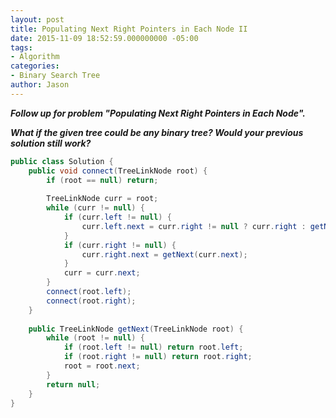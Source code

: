 ```yaml
---
layout: post
title: Populating Next Right Pointers in Each Node II
date: 2015-11-09 18:52:59.000000000 -05:00
tags:
- Algorithm
categories:
- Binary Search Tree
author: Jason
---
```

<p><strong><em>Follow up for problem "Populating Next Right Pointers in Each Node".</p>

What if the given tree could be any binary tree? Would your previous solution still work?</em></strong></p>
``` java
public class Solution {
    public void connect(TreeLinkNode root) {
        if (root == null) return;
        
        TreeLinkNode curr = root;
        while (curr != null) {
            if (curr.left != null) {
                curr.left.next = curr.right != null ? curr.right : getNext(curr.next);
            }
            if (curr.right != null) {
                curr.right.next = getNext(curr.next);
            }
            curr = curr.next;
        }
        connect(root.left);
        connect(root.right);
    }
    
    public TreeLinkNode getNext(TreeLinkNode root) {
        while (root != null) {
            if (root.left != null) return root.left;
            if (root.right != null) return root.right;
            root = root.next;
        }
        return null;
    }
}
```
